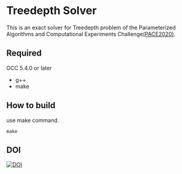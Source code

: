 # Treedepth Solver
This is an exact solver for Treedepth problem of the Parameterized Algorithms and Computational Experiments Challenge[(PACE2020)][1].

## Required
GCC 5.4.0 or later
- g++
- make

## How to build
use make command.
```
make
```

## DOI
[![DOI](https://zenodo.org/badge/DOI/10.5281/zenodo.3894124.svg)](https://doi.org/10.5281/zenodo.3894124)


[1]:https://pacechallenge.org/2020/